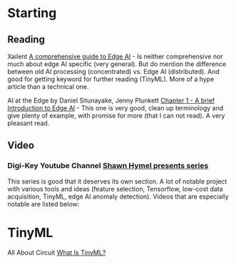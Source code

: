 # Starting

## Reading

Xailent [A comprehensive guide to Edge AI](https://xailient.com/blog/a-comprehensive-guide-to-edge-ai/)
    - Is neither comprehensive nor much about edge AI specific (very general). But do mention the difference between old AI processing (concentrated) vs. Edge AI (distributed). And good for getting keyword for further reading (TinyML). More of a hype article than a technical one.

AI at the Edge by Daniel Situnayake, Jenny Plunkett [Chapter 1 - A brief Introduction to Edge AI](https://www.oreilly.com/library/view/ai-at-the/9781098120191/ch01.html)
    - This one is very good, clean up terminology and give plenty of example, with promise for more (that I can not read). A very pleasant read.

## Video

### Digi-Key Youtube Channel [Shawn Hymel presents series](https://youtube.com/playlist?list=PLEBQazB0HUySNug4eRm-73hNyMcCRViRB)

This series is good that it deserves its own section. A lot of notable project with various tools and ideas (feature selection, Tensorflow, low-cost data acquisition, TinyML, edge AI anomaly detection). Videos that are especially notable are listed below:



# TinyML

All About Circuit [What Is TinyML?](https://www.allaboutcircuits.com/technical-articles/what-is-tinyml/)
